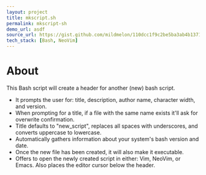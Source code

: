 ```yaml
---
layout: project
title: mkscript.sh
permalink: mkscript-sh
demo_url: asdf
source_url: https://gist.github.com/mildmelon/110dcc1f9c2be5ba3ab4b1371dd158e8
tech_stack: [Bash, NeoVim]
---
```


# About

This Bash script will create a header for another (new) bash script.

- It prompts the user for: title, description, author name, character width, and version.
- When prompting for a title, if a file with the same name exists it'll ask for overwrite confirmation.
- Title defaults to "new_script", replaces all spaces with underscores, and converts uppercase to lowercase.
- Automatically gathers information about your system's bash version and date.
- Once the new file has been created, it will also make it executable.
- Offers to open the newly created script in either: Vim, NeoVim, or Emacs. Also places the editor cursor below the header.

<script src="https://gist.github.com/mildmelon/110dcc1f9c2be5ba3ab4b1371dd158e8.js"></script>